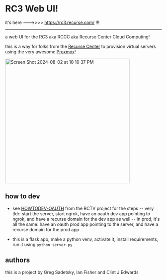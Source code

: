 # RC3 Web UI!

it's here --->>>> https://rc3.recurse.com/ !!!

---

a web UI for the RC3 aka RCCC aka Recurse Center Cloud Computing!

this is a way for folks from the [Recurse Center](https://www.recurse.com/) to provision virtual servers using the very awesome [Proxmox](https://www.proxmox.com/)!

<img width="400" alt="Screen Shot 2024-08-02 at 10 10 37 PM" src="https://github.com/user-attachments/assets/08a67e09-33ec-44ad-ba1b-67cf8773f54d">

## how to dev

- see [HOWTODEV-OAUTH](https://github.com/gregsadetsky/rctv/blob/main/docs/HOWTODEV-OAUTH.md) from the RCTV project for the steps
-- very tldr: start the server, start ngrok, have an oauth dev app pointing to ngrok, and have a recurse domain for the dev app as well
-- in prod, it's all the same: have an oauth prod app pointing to the server, and have a recurse domain for the prod app

- this is a flask app; make a python venv, activate it, install requirements, run it using `python server.py`

## authors

this is a project by Greg Sadetsky, Ian Fisher and Clint J Edwards
